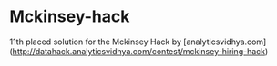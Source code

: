 # Mckinsey-hack
11th placed solution for the Mckinsey Hack by [analyticsvidhya.com]
(http://datahack.analyticsvidhya.com/contest/mckinsey-hiring-hack)

